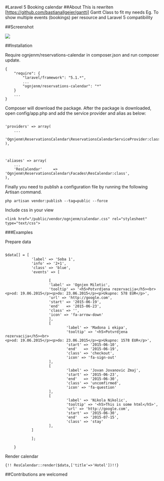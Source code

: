 #Laravel 5 Booking calendar
##About
This is rewriten [https://github.com/bastianallgeier/gantti] Gantt Class to fit my needs Eg. To show multiple events (bookings) per resource and Laravel 5 compatibility

##Screenshot

![](https://raw.githubusercontent.com/ognjenm/reservations-calendar/master/calendar.png)

##Installation

Require ognjenm/reservations-calendar in composer.json and run composer update.

```
{
    "require": {
        "laravel/framework": "5.1.*",
        ...
        "ognjenm/reservations-calendar": "*"
    }
    ...
}
```

Composer will download the package. After the package is downloaded, open config/app.php and add the service provider and alias as below:

```

'providers' => array(
    ...
    'Ognjenm\ReservationsCalendar\ReservationsCalendarServiceProvider:class',
),



'aliases' => array(
    ...
    'ResCalendar'     => 'Ognjenm\ReservationsCalendar\Facades\ResCalendar:class',
),

```
Finally you need to publish a configuration file by running the following Artisan command.

```
php artisan vendor:publish --tag=public --force
```

Include css in your view

```
<link href="/public/vendor/ognjenm/calendar.css" rel="stylesheet" type="text/css">

```

###Examples

Prepare data 
```

$data[] = [
            'label' => 'Soba 1',
        	'info' => '2+1',
        	'class' => 'blue',
            'events' => [

                    [
                    'label' => 'Ognjen Miletic',
                    'tooltip' => '<h5>Potvrdjena rezervacija</h5><br><p>od: 19.06.2015</p><p>do: 23.06.2015</p><p>Ukupno: 578 EUR</p>',
                    'url' => 'http://google.com',
                    'start' => '2015-06-19',
                    'end'   => '2015-06-23',
                    'class' => '',
                    'icon' => 'fa-arrow-down'
                    ],
                    [
                            'label' => 'Madona i ekipa',
                            'tooltip' => '<h5>Potvrdjena rezervacija</h5><br>
<p>od: 19.06.2015</p><p>do: 23.06.2015</p><p>Ukupno: 1578 EUR</p>',
                            'start' => '2015-06-10',
                            'end'   => '2015-06-19',
                            'class' => 'checkout',
                            'icon' => 'fa-sign-out'
                    ],
                    [
                            'label' => 'Jovan Jovanovic Zmaj',
                            'start' => '2015-06-23',
                            'end'   => '2015-06-30',
                            'class' => 'uncomfirmed',
                            'icon' => 'fa-question'
                    ],
                    [
                            'label' => 'Nikola Nikolic',
                            'tooltip' => '<h5>This is some html</h5>',
                            'url' => 'http://google.com',
                            'start' => '2015-06-30',
                            'end'   => '2015-07-15',
                            'class' => 'stay'
                    ],
            ]

            ];

    }
```


Render calendar
```
{!! ResCalendar::render($data,['title'=>'Hotel'])!!}
```

##Contributions are welcomed